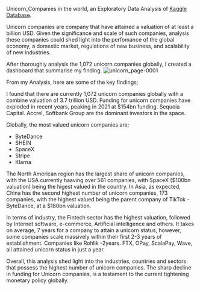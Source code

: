 Unicorn_Companies in the world, an Exploratory Data Analysis of [Kaggle Database](https://www.kaggle.com/datasets/deepcontractor/unicorn-companies-dataset).

Unicorn companies are company that have attained a valuation of at least a billion USD. Given the significance and scale of such companies, analysis these companies could shed light into the perfomance of the global economy, a domestic market, regulations of new business, and scalability of new industries.

After thoroughly analysis the 1,072 unicorn companies globally, I created a dashboard that summarise my finding.
![unicorn_page-0001](https://user-images.githubusercontent.com/100189411/215332793-80a5a469-7478-4500-8cbc-e999eca471f3.jpg)

From my Analysis, here are some of the key findings;

I found that there are currently 1,072 unicorn companies globally with a combine valuation of 3.7 trillion USD. Funding for unicorn companies have exploded in recent years, peaking in 2021 at $154bn funding. Sequoia Capital. Accrel, Softbank Group are the dominant investors in the space.

Globally, the most valued unicorn companies are; 
- ByteDance
- SHEIN
- SpaceX
- Stripe
- Klarna

The North American region has the largest share of unicorn companies, with the USA currently haaving over 561 companies, with SpaceX ($100bn valuation) being the higest valued in the country. In Asia, as expected, China has the second highest number of unicorn companies, 173 companies, with the highest valued being the parent company of TikTok - ByteDance, at a $180bn valuation.

In terms of industry, the Fintech sector has the highest valuation, followed by Internet software, e-commerce, Artificial intelligence and others. It takes on average, 7 years for a company to attain a unicorn status, however, some companies scale massively within their first 2-3 years of establishment. Companies like Rohlik -2years. FTX, OPay, ScalaPay, Wave, all attained unicorn status in just a year.

Overall, this analysis shed light into the industries, countries and sectors that possess the highest number of unicorn companies. The sharp decline in funding for Unicorn companies, is a testament to the current tightening monetary policy globally.
